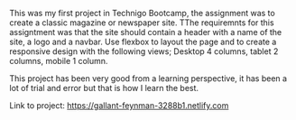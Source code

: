 This was my first project in Technigo Bootcamp, the assignment was to create a classic magazine or newspaper site. TThe requiremnts for this assigntment was that the site should contain a header with a name of the site, a logo and a navbar. Use flexbox to layout the page and to create a responsive design with the following views; Desktop 4 columns, tablet 2 columns, mobile 1 column.

This project has been very good from a learning perspective, it has been a lot of trial and error but that is how I learn the best. 

Link to project: https://gallant-feynman-3288b1.netlify.com
